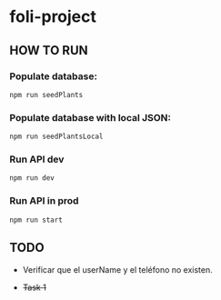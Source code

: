 # foli-project

## HOW TO RUN
### Populate database: 
`npm run seedPlants`

### Populate database with local JSON: 
`npm run seedPlantsLocal`

### Run API dev
`npm run dev`

### Run API in prod
`npm run start`


## TODO
- Verificar que el userName y el teléfono no existen.

- ~~Task 1~~
